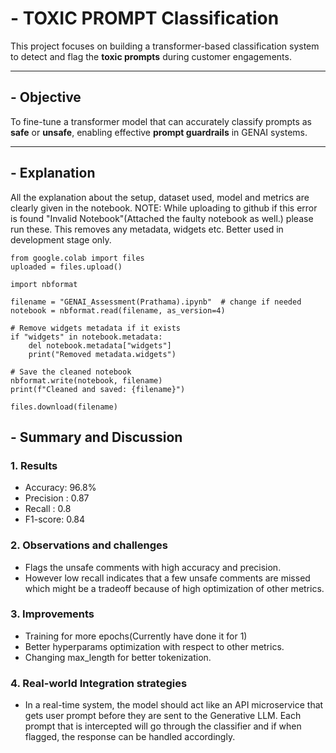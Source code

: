 #  - TOXIC PROMPT Classification

This project focuses on building a transformer-based classification system to detect and flag the **toxic prompts** during customer engagements.

---

## - Objective

To fine-tune a transformer model that can accurately classify prompts as **safe** or **unsafe**, enabling effective **prompt guardrails** in GENAI systems.

---

## - Explanation

All the explanation about the setup, dataset used, model and metrics are clearly given in the notebook.
NOTE: While uploading to github if this error is found "Invalid Notebook"(Attached the faulty notebook as well.) please run these.
This removes any metadata, widgets etc. Better used in development stage only.

```Colab cell
from google.colab import files
uploaded = files.upload()
```

```Colab cell
import nbformat

filename = "GENAI_Assessment(Prathama).ipynb"  # change if needed
notebook = nbformat.read(filename, as_version=4)

# Remove widgets metadata if it exists
if "widgets" in notebook.metadata:
    del notebook.metadata["widgets"]
    print("Removed metadata.widgets")

# Save the cleaned notebook
nbformat.write(notebook, filename)
print(f"Cleaned and saved: {filename}")
```

```Colab cell
files.download(filename)
```


## - Summary and Discussion

### 1. Results

- Accuracy: 96.8%
- Precision : 0.87
- Recall : 0.8
- F1-score: 0.84

### 2. Observations and challenges

- Flags the unsafe comments with high accuracy and precision.
- However low recall indicates that a few unsafe comments are missed which might be a tradeoff because of high optimization of other metrics.

### 3. Improvements

- Training for more epochs(Currently have done it for 1)
- Better hyperparams optimization with respect to other metrics.
- Changing max_length for better tokenization.

### 4. Real-world Integration strategies

- In a real-time system, the model should act like an API microservice that gets user prompt before they are sent to the Generative LLM. Each prompt that is intercepted will go through the classifier and if when flagged, the response can be handled accordingly.


